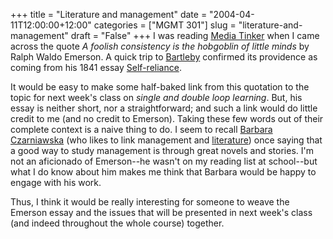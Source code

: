 +++
title = "Literature and management"
date = "2004-04-11T12:00:00+12:00"
categories = ["MGMT 301"]
slug = "literature-and-management"
draft = "False"
+++
I was reading [Media
Tinker](http://www.mediatinker.com/blog/archives/008326.html) when I came
across the quote _A foolish consistency is the hobgoblin of little
minds_ by Ralph Waldo Emerson. A quick trip to
[Bartleby](http://www.bartleby.com/59/3/foolishconsi.html) confirmed its
providence as coming from his 1841 essay
[Self-reliance](http://www.farid-hajji.net/books/en/Emerson_Ralph_Waldo/es1-selfreliance.html).

It would be easy to make some half-baked link from this quotation to
the topic for next week's class on *single and double loop learning*.
But, his essay is neither short, nor a straightforward; and such a
link would do little credit to me (and no credit to Emerson). Taking
these few words out of their complete context is a naive thing to do.
I seem to recall [Barbara
Czarniawska](http://www.handels.gu.se/gri/gribcza.html) (who likes to
link management and
[literature](http://www.amazon.com/exec/obidos/ASI/0198296142)) 
once saying that a good way to
study management is through great novels and stories. I'm not an
aficionado of Emerson--he wasn't on my reading list at school--but
what I do know about him makes me think that Barbara would be happy to
engage with his work.

Thus, I think it would be really interesting for someone to weave the
Emerson essay and the issues that will be presented in next week's
class (and indeed throughout the whole course) together.

